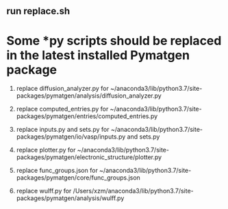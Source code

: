 ## run replace.sh




# Some *py scripts should be replaced in the latest installed Pymatgen package

1. replace diffusion_analyzer.py for ~/anaconda3/lib/python3.7/site-packages/pymatgen/analysis/diffusion_analyzer.py

2. replace computed_entries.py for ~/anaconda3/lib/python3.7/site-packages/pymatgen/entries/computed_entries.py

3. replace inputs.py and sets.py for ~/anaconda3/lib/python3.7/site-packages/pymatgen/io/vasp/inputs.py and sets.py

4. replace plotter.py for ~/anaconda3/lib/python3.7/site-packages/pymatgen/electronic_structure/plotter.py

5. replace func_groups.json for ~/anaconda3/lib/python3.7/site-packages/pymatgen/core/func_groups.json

6. replace wulff.py for /Users/xzm/anaconda3/lib/python3.7/site-packages/pymatgen/analysis/wulff.py
